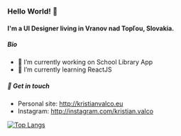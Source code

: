 ### Hello World! 👋

#### I'm a UI Designer living in Vranov nad Topľou, Slovakia.


##### Bio
- 🔭 I’m currently working on School Library App
- 🌱 I’m currently learning ReactJS

##### 🔗 Get in touch
- Personal site: http://kristianvalco.eu
- Instagram: http://instagram.com/kristian.valco

[![Top Langs](https://github-readme-stats.vercel.app/api/top-langs/?username=kristianvalco&layout=compact)](https://github.com/anuraghazra/github-readme-stats)
